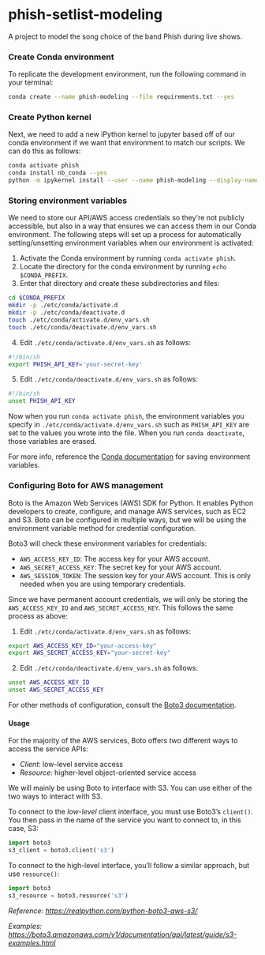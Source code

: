 # phish-setlist-modeling
A project to model the song choice of the band Phish during live shows.

### Create Conda environment

To replicate the development environment, run the following command in your terminal:
```bash
conda create --name phish-modeling --file requirements.txt --yes
```

### Create Python kernel

Next, we need to add a new iPython kernel to jupyter based off of our conda environment if we want that environment to match our scripts. We can do this as follows:
```bash
conda activate phish
conda install nb_conda --yes
python -m ipykernel install --user --name phish-modeling --display-name "phish-modeling"
```

### Storing environment variables

We need to store our API/AWS access credentials so they're not publicly accessible, but also in a way that ensures we can access them in our Conda environment. The following steps will set up a process for automatically setting/unsetting environment variables when our environment is activated: 

1. Activate the Conda environment by running `conda activate phish`. 
2. Locate the directory for the conda environment by running `echo $CONDA_PREFIX`.
3. Enter that directory and create these subdirectories and files:
```bash
cd $CONDA_PREFIX
mkdir -p ./etc/conda/activate.d
mkdir -p ./etc/conda/deactivate.d
touch ./etc/conda/activate.d/env_vars.sh
touch ./etc/conda/deactivate.d/env_vars.sh
```
4. Edit `./etc/conda/activate.d/env_vars.sh` as follows:
```bash
#!/bin/sh
export PHISH_API_KEY='your-secret-key'
```
5. Edit `./etc/conda/deactivate.d/env_vars.sh` as follows:
```bash
#!/bin/sh
unset PHISH_API_KEY
```

Now when you run `conda activate phish`, the environment variables you specify in `./etc/conda/activate.d/env_vars.sh` such as `PHISH_API_KEY` are set to the values you wrote into the file. When you run `conda deactivate`, those variables are erased.

For more info, reference the [Conda documentation](https://docs.conda.io/projects/conda/en/latest/user-guide/tasks/manage-environments.html#saving-environment-variables) for saving environment variables. 

### Configuring Boto for AWS management

Boto is the Amazon Web Services (AWS) SDK for Python. It enables Python developers to create, configure, and manage AWS services, such as EC2 and S3. Boto can be configured in multiple ways, but we will be using the environment variable method for credential configuration. 

Boto3 will check these environment variables for credentials:

- `AWS_ACCESS_KEY_ID`: The access key for your AWS account.
- `AWS_SECRET_ACCESS_KEY`: The secret key for your AWS account.
- `AWS_SESSION_TOKEN`: The session key for your AWS account. This is only needed when you are using temporary credentials.

Since we have permanent account credentials, we will only be storing the `AWS_ACCESS_KEY_ID` and `AWS_SECRET_ACCESS_KEY`. This follows the same process as above: 
1. Edit `./etc/conda/activate.d/env_vars.sh` as follows:
```bash
export AWS_ACCESS_KEY_ID="your-access-key"
export AWS_SECRET_ACCESS_KEY="your-secret-key"
```
2. Edit `./etc/conda/deactivate.d/env_vars.sh` as follows:
```bash
unset AWS_ACCESS_KEY_ID
unset AWS_SECRET_ACCESS_KEY
```

For other methods of configuration, consult the [Boto3 documentation](https://boto3.amazonaws.com/v1/documentation/api/latest/guide/configuration.html). 

#### Usage

For the majority of the AWS services, Boto offers *two* different ways to access the service APIs:

- *Client*: low-level service access
- *Resource*: higher-level object-oriented service access

We will mainly be using Boto to interface with S3. You can use either of the two ways to interact with S3. 

To connect to the *low-level* client interface, you must use Boto3’s `client()`. You then pass in the name of the service you want to connect to, in this case, S3:
```python 
import boto3
s3_client = boto3.client('s3')
```

To connect to the high-level interface, you’ll follow a similar approach, but use `resource()`:
```python 
import boto3
s3_resource = boto3.resource('s3')
```

*Reference: https://realpython.com/python-boto3-aws-s3/*

*Examples: https://boto3.amazonaws.com/v1/documentation/api/latest/guide/s3-examples.html*
